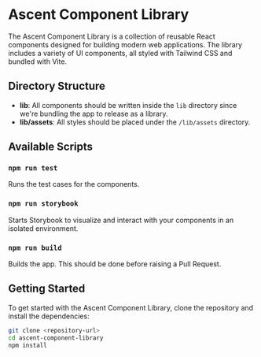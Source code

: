 # Ascent Component Library

The Ascent Component Library is a collection of reusable React components designed for building modern web applications. The library includes a variety of UI components, all styled with Tailwind CSS and bundled with Vite.

## Directory Structure

- **lib**: All components should be written inside the `lib` directory since we're bundling the app to release as a library.
- **lib/assets**: All styles should be placed under the `/lib/assets` directory.

## Available Scripts

### `npm run test`

Runs the test cases for the components.

### `npm run storybook`

Starts Storybook to visualize and interact with your components in an isolated environment.

### `npm run build`

Builds the app. This should be done before raising a Pull Request.

## Getting Started

To get started with the Ascent Component Library, clone the repository and install the dependencies:

```sh
git clone <repository-url>
cd ascent-component-library
npm install
